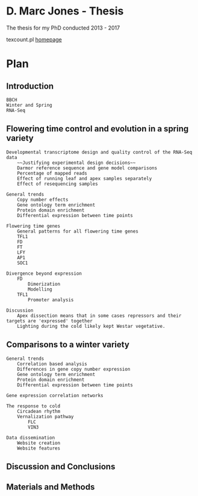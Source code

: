 # D. Marc Jones - Thesis
The thesis for my PhD conducted 2013 - 2017

texcount.pl [homepage](http://app.uio.no/ifi/texcount/)

# Plan

## Introduction
    BBCH
    Winter and Spring
    RNA-Seq

## Flowering time control and evolution in a spring variety

    Developmental transcriptome design and quality control of the RNA-Seq data
        ~~Justifying experimental design decisions~~
        Darmor reference sequence and gene model comparisons
        Percentage of mapped reads
        Effect of running leaf and apex samples separately
        Effect of resequencing samples

    General trends
        Copy number effects
        Gene ontology term enrichment
        Protein domain enrichment
        Differential expression between time points

    Flowering time genes
        General patterns for all flowering time genes
        TFL1
        FD
        FT
        LFY
        AP1
        SOC1

    Divergence beyond expression
        FD
            Dimerization
            Modelling
        TFL1
            Promoter analysis

    Discussion
        Apex dissection means that in some cases repressors and their targets are 'expressed' together
        Lighting during the cold likely kept Westar vegetative.

## Comparisons to a winter variety

    General trends
        Correlation based analysis
        Differences in gene copy number expression
        Gene ontology term enrichment
        Protein domain enrichment
        Differential expression between time points

    Gene expression correlation networks

    The response to cold
        Circadean rhythm
        Vernalization pathway
            FLC
            VIN3

    Data dissemination
        Website creation
        Website features

## Discussion and Conclusions

## Materials and Methods
